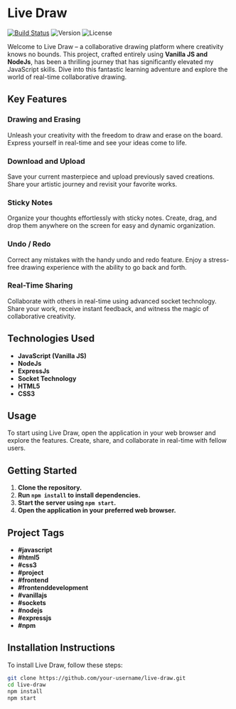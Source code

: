 # Live Draw

[![Build Status](https://travis-ci.org/your-username/live-draw.svg?branch=main)](https://travis-ci.org/your-username/live-draw)
![Version](https://img.shields.io/badge/version-1.0.0-blue.svg)
![License](https://img.shields.io/badge/license-MIT-green.svg)

Welcome to Live Draw – a collaborative drawing platform where creativity knows no bounds. This project, crafted entirely using **Vanilla JS and NodeJs**, has been a thrilling journey that has significantly elevated my JavaScript skills. Dive into this fantastic learning adventure and explore the world of real-time collaborative drawing.

## Key Features

### Drawing and Erasing
Unleash your creativity with the freedom to draw and erase on the board. Express yourself in real-time and see your ideas come to life.

### Download and Upload
Save your current masterpiece and upload previously saved creations. Share your artistic journey and revisit your favorite works.

### Sticky Notes
Organize your thoughts effortlessly with sticky notes. Create, drag, and drop them anywhere on the screen for easy and dynamic organization.

### Undo / Redo
Correct any mistakes with the handy undo and redo feature. Enjoy a stress-free drawing experience with the ability to go back and forth.

### Real-Time Sharing
Collaborate with others in real-time using advanced socket technology. Share your work, receive instant feedback, and witness the magic of collaborative creativity.

## Technologies Used

- **JavaScript (Vanilla JS)**
- **NodeJs**
- **ExpressJs**
- **Socket Technology**
- **HTML5**
- **CSS3**

## Usage 
To start using Live Draw, open the application in your web browser and explore the features. Create, share, and collaborate in real-time with fellow users.

## Getting Started

1. **Clone the repository.**
2. **Run `npm install` to install dependencies.**
3. **Start the server using `npm start`.**
4. **Open the application in your preferred web browser.**

## Project Tags

- **#javascript**
- **#html5**
- **#css3**
- **#project**
- **#frontend**
- **#frontenddevelopment**
- **#vanillajs**
- **#sockets**
- **#nodejs**
- **#expressjs**
- **#npm**

## Installation Instructions

To install Live Draw, follow these steps:

```bash
git clone https://github.com/your-username/live-draw.git
cd live-draw
npm install
npm start
